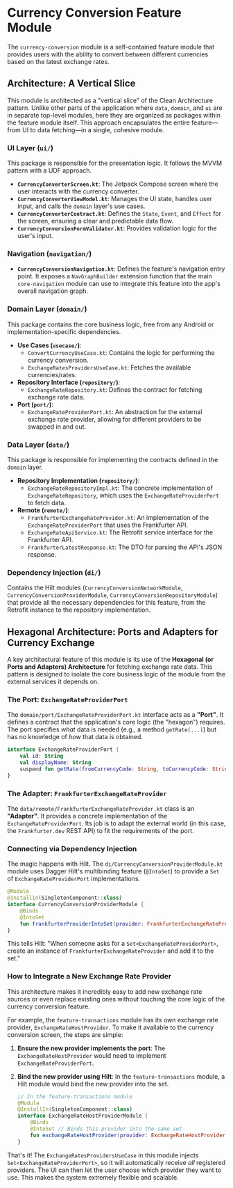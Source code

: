 # Currency Conversion Feature Module

The `currency-conversion` module is a self-contained feature module that provides users with the ability to convert between different currencies based on the latest exchange rates.

## Architecture: A Vertical Slice

This module is architected as a "vertical slice" of the Clean Architecture pattern. Unlike other parts of the application where `data`, `domain`, and `ui` are in separate top-level modules, here they are organized as packages within the feature module itself. This approach encapsulates the entire feature—from UI to data fetching—in a single, cohesive module.

### UI Layer (`ui/`)

This package is responsible for the presentation logic. It follows the MVVM pattern with a UDF approach.
-   **`CurrencyConverterScreen.kt`**: The Jetpack Compose screen where the user interacts with the currency converter.
-   **`CurrencyConverterViewModel.kt`**: Manages the UI state, handles user input, and calls the `domain` layer's use cases.
-   **`CurrencyConverterContract.kt`**: Defines the `State`, `Event`, and `Effect` for the screen, ensuring a clear and predictable data flow.
-   **`CurrencyConversionFormValidator.kt`**: Provides validation logic for the user's input.

### Navigation (`navigation/`)

-   **`CurrencyConversionNavigation.kt`**: Defines the feature's navigation entry point. It exposes a `NavGraphBuilder` extension function that the main `core-navigation` module can use to integrate this feature into the app's overall navigation graph.

### Domain Layer (`domain/`)

This package contains the core business logic, free from any Android or implementation-specific dependencies.
-   **Use Cases (`usecase/`)**:
    -   `ConvertCurrencyUseCase.kt`: Contains the logic for performing the currency conversion.
    -   `ExchangeRatesProvidersUseCase.kt`: Fetches the available currencies/rates.
-   **Repository Interface (`repository/`)**:
    -   `ExchangeRateRepository.kt`: Defines the contract for fetching exchange rate data.
-   **Port (`port/`)**:
    -   `ExchangeRateProviderPort.kt`: An abstraction for the external exchange rate provider, allowing for different providers to be swapped in and out.

### Data Layer (`data/`)

This package is responsible for implementing the contracts defined in the `domain` layer.
-   **Repository Implementation (`repository/`)**:
    -   `ExchangeRateRepositoryImpl.kt`: The concrete implementation of `ExchangeRateRepository`, which uses the `ExchangeRateProviderPort` to fetch data.
-   **Remote (`remote/`)**:
    -   `FrankfurterExchangeRateProvider.kt`: An implementation of the `ExchangeRateProviderPort` that uses the Frankfurter API.
    -   `ExchangeRateApiService.kt`: The Retrofit service interface for the Frankfurter API.
    -   `FrankfurterLatestResponse.kt`: The DTO for parsing the API's JSON response.

### Dependency Injection (`di/`)

Contains the Hilt modules (`CurrencyConversionNetworkModule`, `CurrencyConversionProviderModule`, `CurrencyConversionRepositoryModule`) that provide all the necessary dependencies for this feature, from the Retrofit instance to the repository implementation.

## Hexagonal Architecture: Ports and Adapters for Currency Exchange

A key architectural feature of this module is its use of the **Hexagonal (or Ports and Adapters) Architecture** for fetching exchange rate data. This pattern is designed to isolate the core business logic of the module from the external services it depends on.

### The Port: `ExchangeRateProviderPort`

The `domain/port/ExchangeRateProviderPort.kt` interface acts as a **"Port"**. It defines a contract that the application's core logic (the "hexagon") requires. The port specifies *what* data is needed (e.g., a method `getRate(...)`) but has no knowledge of *how* that data is obtained.

```kotlin
interface ExchangeRateProviderPort {
    val id: String
    val displayName: String
    suspend fun getRate(fromCurrencyCode: String, toCurrencyCode: String): Result<BigDecimal>
}
```

### The Adapter: `FrankfurterExchangeRateProvider`

The `data/remote/FrankfurterExchangeRateProvider.kt` class is an **"Adapter"**. It provides a concrete implementation of the `ExchangeRateProviderPort`. Its job is to adapt the external world (in this case, the `Frankfurter.dev` REST API) to fit the requirements of the port.

### Connecting via Dependency Injection

The magic happens with Hilt. The `di/CurrencyConversionProviderModule.kt` module uses Dagger Hilt's multibinding feature (`@IntoSet`) to provide a `Set` of `ExchangeRateProviderPort` implementations.

```kotlin
@Module
@InstallIn(SingletonComponent::class)
interface CurrencyConversionProviderModule {
    @Binds
    @IntoSet
    fun frankfurterProviderIntoSet(provider: FrankfurterExchangeRateProvider): ExchangeRateProviderPort
}
```
This tells Hilt: "When someone asks for a `Set<ExchangeRateProviderPort>`, create an instance of `FrankfurterExchangeRateProvider` and add it to the set."

### How to Integrate a New Exchange Rate Provider

This architecture makes it incredibly easy to add new exchange rate sources or even replace existing ones without touching the core logic of the currency conversion feature.

For example, the `feature-transactions` module has its own exchange rate provider, `ExchangeRateHostProvider`. To make it available to the currency conversion screen, the steps are simple:

1.  **Ensure the new provider implements the port**: The `ExchangeRateHostProvider` would need to implement `ExchangeRateProviderPort`.

2.  **Bind the new provider using Hilt**: In the `feature-transactions` module, a Hilt module would bind the new provider into the set.

    ```kotlin
    // In the feature-transactions module
    @Module
    @InstallIn(SingletonComponent::class)
    interface ExchangeRateHostProviderModule {
        @Binds
        @IntoSet // Binds this provider into the same set
        fun exchangeRateHostProvider(provider: ExchangeRateHostProvider): ExchangeRateProviderPort
    }
    ```

That's it! The `ExchangeRatesProvidersUseCase` in this module injects `Set<ExchangeRateProviderPort>`, so it will automatically receive *all* registered providers. The UI can then let the user choose which provider they want to use. This makes the system extremely flexible and scalable. 
